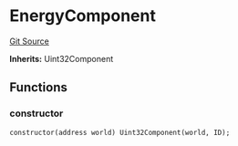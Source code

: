 # EnergyComponent

[Git Source](https://github.com/Moving-Castles/eat-drain-arson/blob/7bfd8b7722dbe81e95349eb300f1195a0dad2f0a/src/components/EnergyComponent.sol)

**Inherits:**
Uint32Component

## Functions

### constructor

```solidity
constructor(address world) Uint32Component(world, ID);
```
